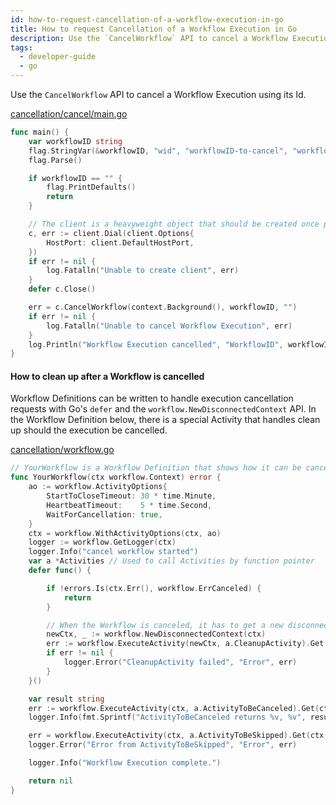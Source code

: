 ```yaml
---
id: how-to-request-cancellation-of-a-workflow-execution-in-go
title: How to request Cancellation of a Workflow Execution in Go
description: Use the `CancelWorkflow` API to cancel a Workflow Execution using its Id.
tags:
  - developer-guide
  - go
---
```


Use the `CancelWorkflow` API to cancel a Workflow Execution using its Id.

<!--SNIPSTART samples-go-cancellation-cancel-workflow-execution-trigger-->

[cancellation/cancel/main.go](https://github.com/temporalio/samples-go/blob/master/cancellation/cancel/main.go)

```go
func main() {
	var workflowID string
	flag.StringVar(&workflowID, "wid", "workflowID-to-cancel", "workflowID of the Workflow Execution to be canceled.")
	flag.Parse()

	if workflowID == "" {
		flag.PrintDefaults()
		return
	}

	// The client is a heavyweight object that should be created once per process.
	c, err := client.Dial(client.Options{
		HostPort: client.DefaultHostPort,
	})
	if err != nil {
		log.Fatalln("Unable to create client", err)
	}
	defer c.Close()

	err = c.CancelWorkflow(context.Background(), workflowID, "")
	if err != nil {
		log.Fatalln("Unable to cancel Workflow Execution", err)
	}
	log.Println("Workflow Execution cancelled", "WorkflowID", workflowID)
}

```

<!--SNIPEND-->

#### How to clean up after a Workflow is cancelled

Workflow Definitions can be written to handle execution cancellation requests with Go's `defer` and the `workflow.NewDisconnectedContext` API.
In the Workflow Definition below, there is a special Activity that handles clean up should the execution be cancelled.

<!--SNIPSTART samples-go-cancellation-workflow-definition-->

[cancellation/workflow.go](https://github.com/temporalio/samples-go/blob/master/cancellation/workflow.go)

```go
// YourWorkflow is a Workflow Definition that shows how it can be canceled.
func YourWorkflow(ctx workflow.Context) error {
	ao := workflow.ActivityOptions{
		StartToCloseTimeout: 30 * time.Minute,
		HeartbeatTimeout:    5 * time.Second,
		WaitForCancellation: true,
	}
	ctx = workflow.WithActivityOptions(ctx, ao)
	logger := workflow.GetLogger(ctx)
	logger.Info("cancel workflow started")
	var a *Activities // Used to call Activities by function pointer
	defer func() {

		if !errors.Is(ctx.Err(), workflow.ErrCanceled) {
			return
		}

		// When the Workflow is canceled, it has to get a new disconnected context to execute any Activities
		newCtx, _ := workflow.NewDisconnectedContext(ctx)
		err := workflow.ExecuteActivity(newCtx, a.CleanupActivity).Get(ctx, nil)
		if err != nil {
			logger.Error("CleanupActivity failed", "Error", err)
		}
	}()

	var result string
	err := workflow.ExecuteActivity(ctx, a.ActivityToBeCanceled).Get(ctx, &result)
	logger.Info(fmt.Sprintf("ActivityToBeCanceled returns %v, %v", result, err))

	err = workflow.ExecuteActivity(ctx, a.ActivityToBeSkipped).Get(ctx, nil)
	logger.Error("Error from ActivityToBeSkipped", "Error", err)

	logger.Info("Workflow Execution complete.")

	return nil
}
```

<!--SNIPEND-->
